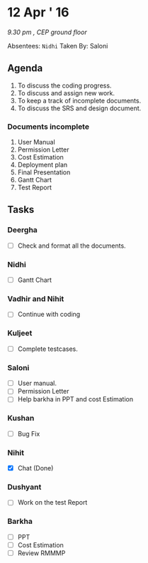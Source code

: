 12 Apr ' 16
===========
*9.30 pm , CEP ground floor*

Absentees: `Nidhi`
Taken By: Saloni

## Agenda
1.  To discuss the coding progress.
2.  To discuss and assign new work.
3.  To keep a track of incomplete documents.
4.  To discuss the SRS and design document.


### Documents incomplete
1. User Manual
2. Permission Letter
3. Cost Estimation
4. Deployment plan
5. Final Presentation
6. Gantt Chart
7. Test Report

## Tasks

### Deergha
- [ ] Check and format all the documents.

### Nidhi
- [ ] Gantt Chart

### Vadhir and Nihit
- [ ] Continue with coding

### Kuljeet
- [ ] Complete testcases.

### Saloni
- [ ] User manual.
- [ ] Permission Letter
- [ ] Help barkha in PPT and cost Estimation  

### Kushan
- [ ] Bug Fix

### Nihit
- [x] Chat (Done)

### Dushyant
- [ ] Work on the test Report

### Barkha
- [ ] PPT
- [ ] Cost Estimation  
- [ ] Review RMMMP
